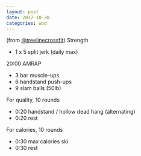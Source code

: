 ```yaml
---
layout: post
date: 2017-10-30
categories: wod
---
```


<!--
**Chris - <span></span>**
-->

(from [@treelinecrossfit](http://www.treelinecrossfit.com)) Strength
- 1 x 5 split jerk (daily max)

20:00 AMRAP
- 3 bar muscle-ups
- 6 handstand push-ups
- 9 slam balls (50lb)

For quality, 10 rounds
- 0:20 handstand / hollow dead hang (alternating)
- 0:20 rest

For calories, 10 rounds
- 0:30 max calories ski
- 0:30 rest
